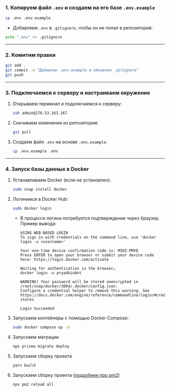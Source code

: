### 1. Копируем файл `.env` и создаем на его базе `.env.example`

```bash
cp .env .env.example
```

- Добавляем `.env` в `.gitignore`, чтобы он не попал в репозиторий:

```bash
echo ".env" >> .gitignore
```

---

### 2. Комитим правки

```bash
git add .
git commit -m "Добавлен .env.example и обновлен .gitignore"
git push
```

---

### 3. Подключаемся к серверу и настраиваем окружение

1. Открываем терминал и подключаемся к серверу:

    ```bash
    ssh admin@176.53.163.167
    ```

2. Скачиваем изменения из репозитория:

    ```bash
    git pull
    ```

3. Создаем файл `.env` на основе `.env.example`:

    ```bash
    cp .env.example .env
    ```

---

### 4. Запуск базы данных в Docker

1. Устанавливаем Docker (если не установлен):

    ```bash
    sudo snap install docker
    ```

2. Логинимся в Docker Hub:

    ```bash
    sudo docker login
    ```

    - В процессе логина потребуется подтверждение через браузер. Пример вывода:

        ```
        USING WEB-BASED LOGIN
        To sign in with credentials on the command line, use 'docker login -u <username>'

        Your one-time device confirmation code is: MSDZ-PMVQ
        Press ENTER to open your browser or submit your device code here: https://login.docker.com/activate

        Waiting for authentication in the browser…
        docker login -u pryadkinAnt

        WARNING! Your password will be stored unencrypted in /root/snap/docker/3064/.docker/config.json.
        Configure a credential helper to remove this warning. See
        https://docs.docker.com/engine/reference/commandline/login/#credential-stores

        Login Succeeded
        ```

3. Запускаем контейнеры с помощью Docker Compose:

    ```bash
    sudo docker compose up -d
    ```

4. Запускаем маграции

    ```bash
    npx prisma migrate deploy
    ```

5. Запускаем сборку проекта

    ```bash
    yarn build
    ```

6. Запускаем сборку проекта ([подробнее про pm2](./common/pm2.md))

    ```bash
    npx pm2 reload all
    ```
